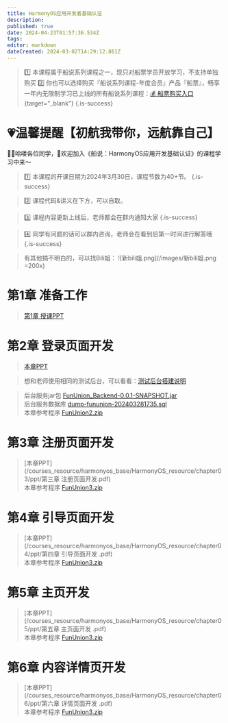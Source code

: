 ```yaml
---
title: HarmonyOS应用开发者基础认证
description: 
published: true
date: 2024-04-23T01:57:36.534Z
tags: 
editor: markdown
dateCreated: 2024-03-02T14:29:12.861Z
---
```


> :one: 本课程属于船说系列课程之一，现只对船票学员开放学习，不支持单独购买
> :two: 你也可以选择购买『船说系列课程-年度会员』产品『船票』，畅享一年内无限制学习已上线的所有船说系列课程：[💰 船票购买入口](https://www.bilibili.com/cheese/pages/packageCourseDetail?productId=598){target="_blank"}
{.is-success}

# 💗温馨提醒【初航我带你，远航靠自己】

🙋‍♂️哈喽各位同学，👏欢迎加入《船说：HarmonyOS应用开发基础认证》的课程学习中来～

> 1️⃣ 本课程的开课日期为2024年3月30日，课程节数为40+节。
{.is-success}

> 2️⃣ 课程代码&讲义在下方，可以自取。

> 3️⃣ 课程内容更新上线后，老师都会在群内通知大家
{.is-success}

> 4️⃣ 同学有问题的话可以群内咨询，老师会在看到后第一时间进行解答哦
{.is-success}

> 有其他搞不明白的，可以找Bili姐：
![新bili姐.png](/images/新bili姐.png =200x)

# 第1章 准备工作

> [第1章 授课PPT](/courses_resource/harmonyos_base/HarmonyOS_resource/chapter01/ppt/harmonyos_ch01.pdf)


# 第2章 登录页面开发

>  [本章PPT](/courses_resource/harmonyos_base/HarmonyOS_resource/chapter02/ppt/harmonyos_ch02.pdf)  


> 想和老师使用相同的测试后台，可以看看：[测试后台搭建说明](/courses_resource/harmonyos_base/后台服务处理.md)

> 后台服务jar包 [FunUnion_Backend-0.0.1-SNAPSHOT.jar](/courses_resource/harmonyos_base/HarmonyOS_resource/chapter02/code/FunUnion_Backend-0.0.1-SNAPSHOT.jar)  
> 后台服务数据库 [dump-fununion-202403281735.sql](/courses_resource/harmonyos_base/HarmonyOS_resource/chapter02/code/dump-fununion-202403281735.sql)  
> 本章参考程序 [FunUnion2.zip](/courses_resource/harmonyos_base/HarmonyOS_resource/chapter02/code/FunUnion2.zip)  



# 第3章 注册页面开发
>  [本章PPT](/courses_resource/harmonyos_base/HarmonyOS_resource/chapter03/ppt/第三章 注册页面开发.pdf)  
> 本章参考程序 [FunUnion3.zip](/courses_resource/harmonyos_base/HarmonyOS_resource/chapter03/code/FunUnion3.zip)  


# 第4章 引导页面开发
>  [本章PPT](/courses_resource/harmonyos_base/HarmonyOS_resource/chapter04/ppt/第四章 引导页面开发 .pdf)  
> 本章参考程序 [FunUnion3.zip](/courses_resource/harmonyos_base/HarmonyOS_resource/chapter04/code/FunUnion4.zip)  


# 第5章 主页开发
>  [本章PPT](/courses_resource/harmonyos_base/HarmonyOS_resource/chapter05/ppt/第五章 主页面开发 .pdf)  
> 本章参考程序 [FunUnion3.zip](/courses_resource/harmonyos_base/HarmonyOS_resource/chapter03/code/FunUnion5.zip)  


# 第6章 内容详情页开发
>  [本章PPT](/courses_resource/harmonyos_base/HarmonyOS_resource/chapter06/ppt/第六章 详情页面开发 .pdf)  
> 本章参考程序 [FunUnion3.zip](/courses_resource/harmonyos_base/HarmonyOS_resource/chapter06/code/FunUnion6.zip)  
